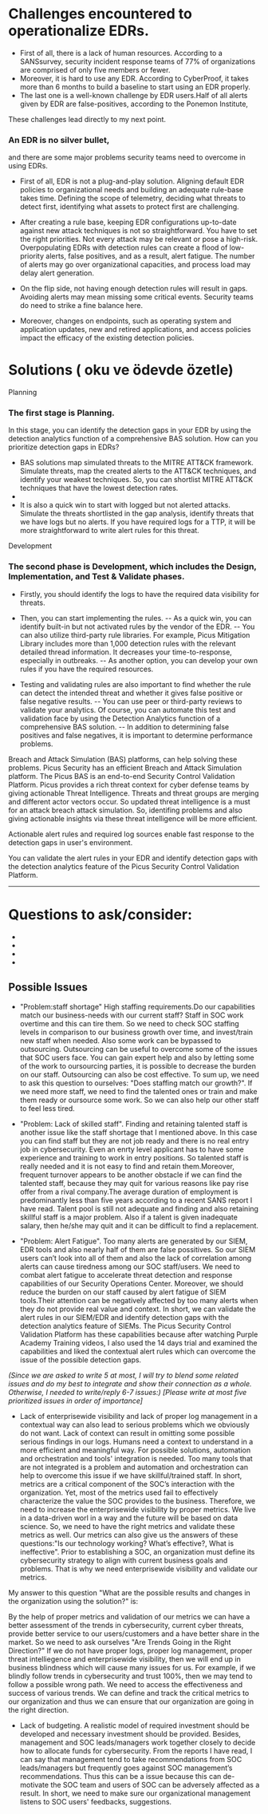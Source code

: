 # Challenges encountered to operationalize EDRs.

- First of all, there is a lack of human resources. According to a SANSsurvey, security incident response teams of 77% of organizations are comprised of only five members or fewer.
- Moreover, it is hard to use any EDR. According to CyberProof, it takes more than 6 months to build a baseline to start using an EDR properly.
- The last one is a well-known challenge by EDR users.Half of all alerts given by EDR are false-positives,  according to the Ponemon Institute,

These challenges lead directly to my next point. 
### An EDR is no silver bullet,
and there are some major problems security teams need to overcome in using EDRs.

- First of all, EDR is not a plug-and-play solution. Aligning default EDR policies to organizational needs and building an adequate rule-base takes time. Defining the scope of telemetry, deciding what threats to detect first, identifying what assets to protect first are challenging. 

- After creating a rule base, keeping EDR configurations up-to-date against new attack techniques is not so straightforward. You have to set the right priorities. Not every attack may be relevant or pose a high-risk. Overpopulating EDRs with detection rules can create a flood of low-priority alerts, false positives, and as a result, alert fatigue. The number of alerts may go over organizational capacities, and process load may delay alert generation. 

- On the flip side, not having enough detection rules will result in gaps. Avoiding alerts may mean missing some critical events. Security teams do need to strike a fine balance here.

- Moreover, changes on endpoints, such as operating system and application updates, new and retired applications, and access policies impact the efficacy of the existing detection policies.





# Solutions ( oku ve ödevde özetle)

Planning


### The first stage is Planning.
In this stage, you can identify the detection gaps in your EDR by using the detection analytics function of a comprehensive BAS solution.
How can you prioritize detection gaps in EDRs? 

- BAS solutions map simulated threats to the MITRE ATT&CK framework. Simulate threats, map the created alerts to the ATT&CK techniques, and identify your weakest techniques. So, you can shortlist MITRE ATT&CK techniques that have the lowest detection rates.
- 
- It is also a quick win to start with logged but not alerted attacks. Simulate the threats shortlisted in the gap analysis, identify threats that we have logs but no alerts. If you have required logs for a TTP, it will be more straightforward to write alert rules for this threat. 




Development

### The second phase is Development, which includes the Design, Implementation, and Test & Validate phases.

- Firstly, you should identify the logs to have the required data visibility for threats.

- Then, you can start implementing the rules. 
 -- As a quick win, you can identify built-in but not activated rules by the vendor of the EDR.
 -- You can also utilize third-party rule libraries. For example, Picus Mitigation Library includes more than 1,000 detection rules with the relevant detailed thread information. It decreases your time-to-response, especially in outbreaks.
 -- As another option, you can develop your own rules if you have the required resources. 

- Testing and validating rules are also important to find whether the rule can detect the intended threat and whether it gives false positive or false negative results.
 -- You can use peer or third-party reviews to validate your analytics. Of course, you can automate this test and validation face by using the Detection Analytics function of a comprehensive BAS solution.
 -- In addition to determining false positives and false negatives, it is important to determine performance problems.
 
 
 Breach and Attack Simulation (BAS) platforms, can help solving these problems. Picus Security has an efficient Breach and Attack Simulation platform. The Picus BAS is an end-to-end Security Control Validation Platform. Picus provides a rich threat context for cyber defense teams by giving actionable Threat Intelligence. Threats and threat groups are merging and different actor vectors occur. So updated threat intelligence is a must for an attack breach attack simulation.
 So, identifing problems and also giving actionable insights via these threat intelligence will be more efficient.
 
 Actionable alert rules and required log sources enable fast response to the detection gaps in user's environment.
 
 
 You can validate the alert rules in your EDR and identify detection gaps with the detection analytics feature of the Picus Security Control Validation Platform.
 
 
 
-----------------------------------------------------------------------------------------------------------------------------------------------------------------------

# Questions to ask/consider:

- 

- 
- 
- 

## Possible Issues

- "Problem:staff shortage"
High staffing requirements.Do our capabilities match our business-needs with our current staff?  Staff in SOC work overtime and this can tire them. So we need to  check SOC staffing levels in comparison to our business growth over time, and invest/train new staff when needed. Also some work can be bypassed to outsourcing. Outsourcing can be useful to overcome some of the issues that SOC users face. You can gain expert help and also by letting some of the work to oursourcing parties, it is possible to decrease the burden on our staff. Outsourcing can also be cost effective. To sum up, we need to ask this question to ourselves: "Does staffing match our growth?". If we need more staff, we need to find the talented ones or train and make them ready or oursource some work. So we can also help our other staff to feel less tired.



- "Problem: Lack of skilled staff". Finding and retaining talented staff is another issue like the staff shortage that I mentioned above. In this case you can find staff but they are not job ready and there is no real entry job in cybersecurity. Even an enrty level applicant has to have some experience and training to work in entry positions. So talented staff is really needed and it is not easy to find and retain them.Moreover, frequent turnover appears to be another obstacle if we can find the talented staff, because they may quit for various reasons like pay rise offer from a rival company.The average duration of employment is predominantly less than five years according to a recent SANS report I have read. Talent pool is still not adequate and finding and also retaining skillful staff is a major problem. Also if a talent is given inadequate salary, then he/she may quit and it can be difficult to find a replacement.


- "Problem: Alert Fatigue". Too many alerts are generated by our SIEM, EDR tools and also nearly half of them are false possitives. So our SIEM users can’t look into all of them and also the lack of correlation among alerts can cause tiredness among our SOC staff/users. We need to combat alert fatigue to accelerate threat detection and response capabilities of our Security Operations Center. Moreover, we should reduce the burden on our staff caused by alert fatigue of SIEM tools.Their attention can be negatively affected by too many alerts when they do not provide real value and context. In short, we can validate the alert rules in our SIEM/EDR and identify detection gaps with the detection analytics feature of SIEMs. The Picus Security Control Validation Platform has these capabilities because after watching Purple Academy Training videos, I also used the 14 days trial and examined the capabilities and liked the contextual alert rules which can overcome the issue of the possible detection gaps.



 _(Since we are asked to write 5 at most, I will try to blend some related issues and do my best to integrate and show their connection as a whole. Otherwise, I needed to write/reply 6-7 issues:)   [Please write at most five prioritized issues in order of importance]_
- Lack of enterprisewide visibility and lack of proper log management in a contextual way can also lead to serious problems which we obviously do not want. Lack of context can result in omitting some possible serious findings in our logs. Humans need a context to understand in a more efficient and meaningful way.
For possible solutions, automation and orchestration and tools' integration is needed. Too many tools that are not integrated is a problem and automation and orchestration can help to overcome this issue if we have skillful/trained staff. In short, metrics are a critical component of the SOC’s interaction with the organization. Yet, most of the metrics used fail to effectively characterize the value the SOC provides to the business. Therefore, we need to increase the enterprisewide visibility by proper metrics. We live in a data-driven worl in a way and the future will be based on data science. So, we need to have the right metrics and validate these metrics as well. Our metrics can also give us the answers of these questions:"Is our technology working? What’s effective?, What is ineffective".
Prior to establishing a SOC, an organization must define its cybersecurity strategy to align with current business goals and problems. That is why we need enterprisewide visibility and validate our metrics.

My answer to this question "What are the possible results and changes in the organization using the solution?" is:

By the help of proper metrics and validation of our metrics we can have a better assessment of the trends in cybersecurity, current cyber threats, provide better service to our users/customers and a have better share in the market. So we need to ask ourselves "Are Trends Going in the Right Direction?"
If we do not have proper logs, proper log management, proper threat intelliegence and enterprisewide visibility, then we will end up in business blindness which will cause many issues for us. For example, if we blindly follow trends in cybersecurity and trust 100%, then we may tend to follow a possible wrong path. We need to access the effectiveness and success of various trends. We can define and track the critical metrics to our organization and thus we can ensure that our organization are going in the right direction.


- Lack of budgeting. A realistic model of required investment should be developed and necessary investment should be provided. Besides, management and SOC leads/managers
work together closely to decide how to allocate funds for cybersecurity. From the reports I have read, I can say that management tend to take recommendations
from SOC leads/managers but frequently goes against SOC management’s recommendations. Thus this can be a issue because this can de-motivate the SOC team and users of SOC can be adversely affected as a result. In short, we need to make sure our organizational management listens to SOC users' feedbacks, suggestions.






